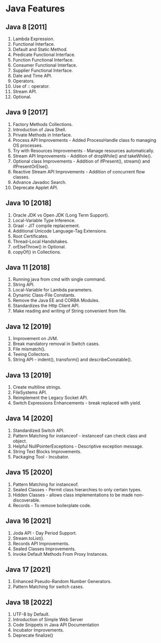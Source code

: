 # Java Features

## Java 8 [2011]

1. Lambda Expression.
2. Functional Interface.
3. Default and Static Method.
4. Predicate Functional Interface.
5. Function Functional Interface.
6. Consumer Functional Interface.
7. Supplier Functional Interface.
8. Date and Time API.
9. Operators.
10. Use of :: operator.
11. Stream API.
12. Optional.

## Java 9 [2017]

1. Factory Methods Collections.
2. Introduction of Java Shell.
3. Private Methods in Interface.
4. Process API Improvements - Added ProcessHandle class fo managing OS processes. 
5. Try with Resources Improvements - Manage resources automatically.
6. Stream API Improvements - Addition of dropWhile() and takeWhile().
7. Optional class Improvements - Addition of ifPresent(), stream() and ifPresentOrElse().
8. Reactive Stream API Improvements - Addition of concurrent flow classes.
9. Advance Javadoc Search.
10. Deprecate Applet API.

## Java 10 [2018]

1. Oracle JDK vs Open JDK (Long Term Support).
2. Local-Variable Type Inference.
3. Graal - JIT compile replacement.
4. Additional Unicode Language-Tag Extensions.
5. Root Certificates.
6. Thread-Local Handshakes.
7. orElseThrow() in Optional.
8. copyOf() in Collections.

## Java 11 [2018]

1. Running java from cmd with single command.
2. String API.
3. Local-Variable for Lambda parameters.
4. Dynamic Class-File Constants.
5. Remove the Java EE and CORBA Modules.
6. Standardizes the Http Client API.
7. Make reading and writing of String convenient from file.

## Java 12 [2019]

1. Improvement on JVM.
2. Break mandatory removal in Switch cases.
3. File mismatch().
4. Teeing Collectors.
5. String API - indent(), transform() and describeConstable().

## Java 13 [2019]

1. Create multiline strings.
2. FileSystems API.
3. Reimplement the Legacy Socket API.
4. Switch Expressions Enhancements - break replaced with yield.

## Java 14 [2020]

1. Standardized Switch API.
2. Pattern Matching for instanceof - instanceof can check class and object.
3. Helpful NullPointerExceptions - Descriptive exception message.
4. String Text Blocks Improvements.
5. Packaging Tool - Incubator.

## Java 15 [2020]

1. Pattern Matching for instanceof.
2. Sealed Classes - Permit class hierarchies to only certain types.
3. Hidden Classes - allows class implementations to be made non-discoverable.
4. Records - To remove boilerplate code.

## Java 16 [2021]

1. Joda API - Day Period Support.
2. Stream.toList().
3. Records API Improvements.
4. Sealed Classes Improvements.
5. Invoke Default Methods From Proxy Instances.

## Java 17 [2021]

1. Enhanced Pseudo-Random Number Generators.
2. Pattern Matching for switch cases.

## Java 18 [2022]

1. UTF-8 by Default.
2. Introduction of Simple Web Server
3. Code Snippets in Java API Documentation
4. Incubator Improvements.
5. Deprecate finalize() 
